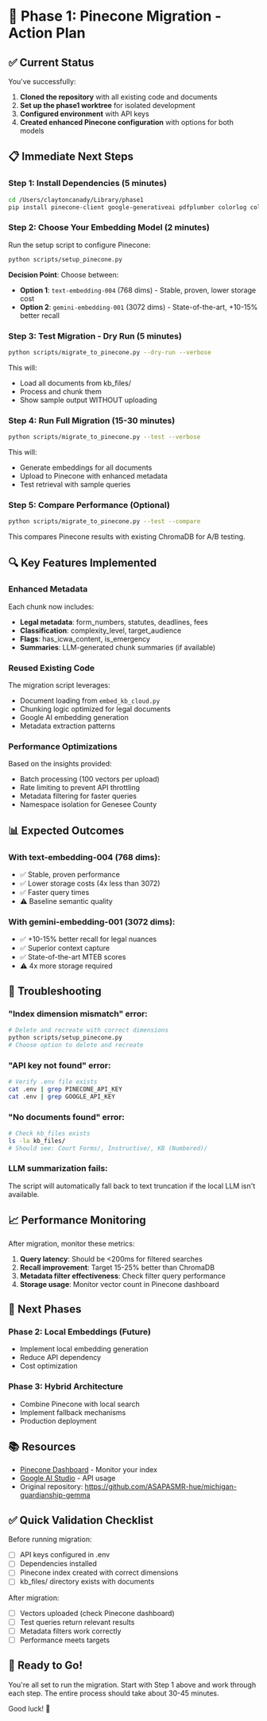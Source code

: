 # 🚀 Phase 1: Pinecone Migration - Action Plan

## ✅ Current Status

You've successfully:
1. **Cloned the repository** with all existing code and documents
2. **Set up the phase1 worktree** for isolated development
3. **Configured environment** with API keys
4. **Created enhanced Pinecone configuration** with options for both models

## 📋 Immediate Next Steps

### Step 1: Install Dependencies (5 minutes)
```bash
cd /Users/claytoncanady/Library/phase1
pip install pinecone-client google-generativeai pdfplumber colorlog colorama
```

### Step 2: Choose Your Embedding Model (2 minutes)
Run the setup script to configure Pinecone:
```bash
python scripts/setup_pinecone.py
```

**Decision Point**: Choose between:
- **Option 1**: `text-embedding-004` (768 dims) - Stable, proven, lower storage cost
- **Option 2**: `gemini-embedding-001` (3072 dims) - State-of-the-art, +10-15% better recall

### Step 3: Test Migration - Dry Run (5 minutes)
```bash
python scripts/migrate_to_pinecone.py --dry-run --verbose
```
This will:
- Load all documents from kb_files/
- Process and chunk them
- Show sample output WITHOUT uploading

### Step 4: Run Full Migration (15-30 minutes)
```bash
python scripts/migrate_to_pinecone.py --test --verbose
```
This will:
- Generate embeddings for all documents
- Upload to Pinecone with enhanced metadata
- Test retrieval with sample queries

### Step 5: Compare Performance (Optional)
```bash
python scripts/migrate_to_pinecone.py --test --compare
```
This compares Pinecone results with existing ChromaDB for A/B testing.

## 🔍 Key Features Implemented

### Enhanced Metadata
Each chunk now includes:
- **Legal metadata**: form_numbers, statutes, deadlines, fees
- **Classification**: complexity_level, target_audience
- **Flags**: has_icwa_content, is_emergency
- **Summaries**: LLM-generated chunk summaries (if available)

### Reused Existing Code
The migration script leverages:
- Document loading from `embed_kb_cloud.py`
- Chunking logic optimized for legal documents
- Google AI embedding generation
- Metadata extraction patterns

### Performance Optimizations
Based on the insights provided:
- Batch processing (100 vectors per upload)
- Rate limiting to prevent API throttling
- Metadata filtering for faster queries
- Namespace isolation for Genesee County

## 📊 Expected Outcomes

### With text-embedding-004 (768 dims):
- ✅ Stable, proven performance
- ✅ Lower storage costs (4x less than 3072)
- ✅ Faster query times
- ⚠️ Baseline semantic quality

### With gemini-embedding-001 (3072 dims):
- ✅ +10-15% better recall for legal nuances
- ✅ Superior context capture
- ✅ State-of-the-art MTEB scores
- ⚠️ 4x more storage required

## 🐛 Troubleshooting

### "Index dimension mismatch" error:
```bash
# Delete and recreate with correct dimensions
python scripts/setup_pinecone.py
# Choose option to delete and recreate
```

### "API key not found" error:
```bash
# Verify .env file exists
cat .env | grep PINECONE_API_KEY
cat .env | grep GOOGLE_API_KEY
```

### "No documents found" error:
```bash
# Check kb_files exists
ls -la kb_files/
# Should see: Court Forms/, Instructive/, KB (Numbered)/
```

### LLM summarization fails:
The script will automatically fall back to text truncation if the local LLM isn't available.

## 📈 Performance Monitoring

After migration, monitor these metrics:
1. **Query latency**: Should be <200ms for filtered searches
2. **Recall improvement**: Target 15-25% better than ChromaDB
3. **Metadata filter effectiveness**: Check filter query performance
4. **Storage usage**: Monitor vector count in Pinecone dashboard

## 🔄 Next Phases

### Phase 2: Local Embeddings (Future)
- Implement local embedding generation
- Reduce API dependency
- Cost optimization

### Phase 3: Hybrid Architecture
- Combine Pinecone with local search
- Implement fallback mechanisms
- Production deployment

## 📚 Resources

- [Pinecone Dashboard](https://app.pinecone.io/) - Monitor your index
- [Google AI Studio](https://makersuite.google.com/) - API usage
- Original repository: https://github.com/ASAPASMR-hue/michigan-guardianship-gemma

## ✅ Quick Validation Checklist

Before running migration:
- [ ] API keys configured in .env
- [ ] Dependencies installed
- [ ] Pinecone index created with correct dimensions
- [ ] kb_files/ directory exists with documents

After migration:
- [ ] Vectors uploaded (check Pinecone dashboard)
- [ ] Test queries return relevant results
- [ ] Metadata filters work correctly
- [ ] Performance meets targets

## 🎯 Ready to Go!

You're all set to run the migration. Start with Step 1 above and work through each step. The entire process should take about 30-45 minutes.

Good luck! 🚀
